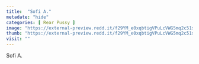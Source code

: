 ```yaml
---
title:  "Sofi A."
metadate: "hide"
categories: [ Rear Pussy ]
image: "https://external-preview.redd.it/f29YM_e0xqbtigVPuLcVWG5mq2c51sYk_pne6FMpcEM.jpg?auto=webp&s=d04bd6bdac63101ded1f4b9e74e1ff2b6a18f547"
thumb: "https://external-preview.redd.it/f29YM_e0xqbtigVPuLcVWG5mq2c51sYk_pne6FMpcEM.jpg?width=960&crop=smart&auto=webp&s=94b599021d950da4e819adf692e07a178975dd5d"
visit: ""
---
```

Sofi A.
